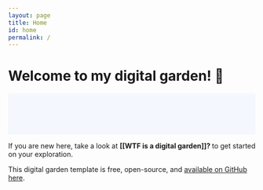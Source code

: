 ```yaml
---
layout: page
title: Home
id: home
permalink: /
---
```


# Welcome to my digital garden! 🌱

<p style="padding: 3em 1em; background: #f5f7ff; border-radius: 4px;">

  If you are new here, take a look at <span style="font-weight: bold"> [[WTF is a digital garden]]?  </span> to get started on your exploration.
</p>

This digital garden template is free, open-source, and [available on GitHub here](https://github.com/maximevaillancourt/digital-garden-jekyll-template).


<style>
  .wrapper {
    max-width: 46em;
  }
</style>
